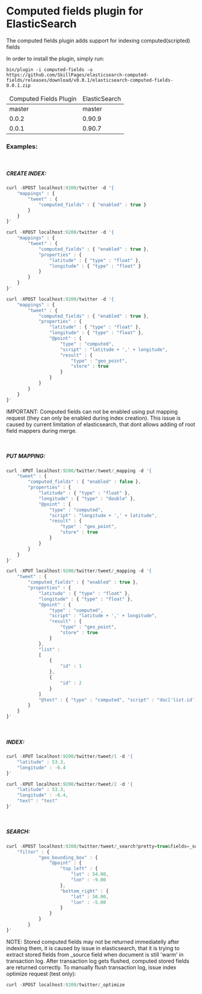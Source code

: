 Computed fields plugin for ElasticSearch 
===========================================

The computed fields plugin adds support for indexing computed(scripted) fields

In order to install the plugin, simply run: 
```
bin/plugin -i computed-fields -u https://github.com/SkillPages/elasticsearch-computed-fields/releases/download/v0.0.1/elasticsearch-computed-fields-0.0.1.zip
```

<table>
	<thead>
		<tr>
			<td>Computed Fields Plugin</td>
			<td>ElasticSearch</td>
		</tr>
	</thead>
	<tbody>
		<tr>
			<td>master</td>
			<td>master</td>
		</tr>
		<tr>
			<td>0.0.2</td>
			<td>0.90.9</td>
		</tr>
		<tr>
			<td>0.0.1</td>
			<td>0.90.7</td>
		</tr>
	</tbody>
</table>

### Examples:
&nbsp;
##### CREATE INDEX:
```javascript
curl -XPOST localhost:9200/twitter -d '{
    "mappings" : {
        "tweet" : {
            "computed_fields" : { "enabled" : true }
        }
    }
}'
```
```javascript
curl -XPOST localhost:9200/twitter -d '{
    "mappings" : {
        "tweet" : {
            "computed_fields" : { "enabled" : true },
            "properties" : {
                "latitude" : { "type" : "float" },
                "longitude" : { "type" : "float" }
            }
        }
    }
}'
```
```javascript
curl -XPOST localhost:9200/twitter -d '{
    "mappings" : {
        "tweet" : {
            "computed_fields" : { "enabled" : true },
            "properties" : {
                "latitude" : { "type" : "float" },
                "longitude" : { "type" : "float" },
                "@point" : { 
                    "type" : "computed", 
                    "script" : "latitude + ',' + longitude", 
                    "result" : {
                        "type" : "geo_point",
                        "store" : true
                    }
                }
            }
        }
    }
}'
```
IMPORTANT: Computed fields can not be enabled using put mapping request (they can only be enabled during index creation). This issue is caused by current limitation of elasticsearch, that dont allows adding of root field mappers during merge.

&nbsp;
##### PUT MAPPING:

```javascript
curl -XPUT localhost:9200/twitter/tweet/_mapping -d '{
    "tweet" : {
        "computed_fields" : { "enabled" : false },
        "properties" : {
            "latitude" : { "type" : "float" },
            "longitude" : { "type" : "double" },
            "@point" : { 
                "type" : "computed", 
                "script" : "longitude + ',' + latitude", 
                "result" : {
                    "type" : "geo_point",
                    "store" : true
                }
            }
        }
    }
}'
```
```javascript
curl -XPUT localhost:9200/twitter/tweet/_mapping -d '{
    "tweet" : {
        "computed_fields" : { "enabled" : true },
        "properties" : {
            "latitude" : { "type" : "float" },
            "longitude" : { "type" : "float" },
            "@point" : { 
                "type" : "computed", 
                "script" : "latitude + ',' + longitude", 
                "result" : {
                    "type" : "geo_point",
                    "store" : true
                }
            },
            "list" : 
            [
            	{
            	    "id" : 1 
            	},
            	{
            	    "id" : 2
            	}
            ]
            "@test" : { "type" : "computed", "script" : "doc['list.id'].values[1].toString() + doc['list.id'].value.toString() + list.id.toString() + _source.list[1].id.toString()", "result" : { "type" : "string" } }
        }
    }
}'
```
&nbsp;
##### INDEX:
```javascript
curl -XPUT localhost:9200/twitter/tweet/1 -d '{
    "latitude" : 53.3,
    "longitude" : -6.4
}'
```
```javascript
curl -XPUT localhost:9200/twitter/tweet/2 -d '{
    "latitude" : 53.3,
    "longitude" : -6.4,
    "text" : "test"
}'
```
&nbsp;
##### SEARCH:
```javascript
curl -XPOST localhost:9200/twitter/tweet/_search?pretty=true&fields=_source,@point -d '{
    "filter" : {
            "geo_bounding_box" : {
                "@point" : {
                    "top_left" : {
                        "lat" : 54.00,
                        "lon" : -9.00
                    },
                    "bottom_right" : {
                        "lat" : 50.00,
                        "lon" : -5.00
                    }
                }
            }
        }
}'
```
NOTE: Stored computed fields may not be returned immediatelly after indexing them, it is caused by issue in elasticsearch, that it is trying to extract stored fields from _source field when document is still 'warm' in transaction log. After transaction log gets flushed, computed stored fields are returned correctly. To manually flush transaction log, issue index optimize request (test only):
```javascript
curl -XPOST localhost:9200/twitter/_optimize
```


